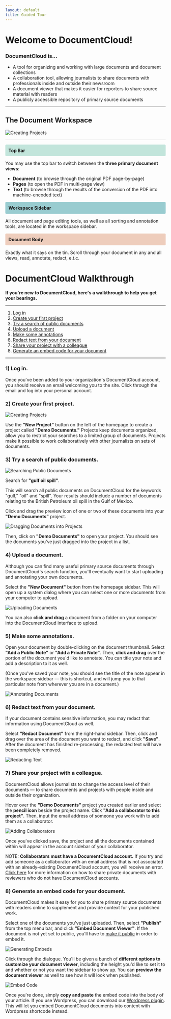 ```yaml
---
layout: default
title: Guided Tour
---
```


# Welcome to DocumentCloud!

### DocumentCloud is...
* A tool for organizing and working with large documents and document collections
* A collaboration tool, allowing journalists to share documents with professionals inside and outside their newsroom
* A document viewer that makes it easier for reporters to share source material with readers
* A publicly accessible repository of primary source documents 

***

## The Document Workspace
![Creating Projects](./images/guide/workspace.gif) 

***

<p style="background:#c2e5db;padding:0.7em;border-radius:3px;font-weight:bold;">Top Bar</p>

You may use the top bar to switch between the **three primary document views**: 
* **Document** (to browse through the original PDF page-by-page)
* **Pages** (to open the PDF in multi-page view)
* **Text** (to browse through the results of the conversion of the PDF into machine-encoded text)

<p style="background:#99ccd0;padding:0.7em;border-radius:3px;font-weight:bold;">Workspace Sidebar</p>

All document and page editing tools, as well as all sorting and annotation tools, are located in the workspace sidebar.

<p style="background:#eecdbc;padding:0.7em;border-radius:3px;font-weight:bold;">Document Body</p>


Exactly what it says on the tin. Scroll through your document in any and all views, read, annotate, redact, e.t.c.


# DocumentCloud Walkthrough

**If you're new to DocumentCloud, here's a walkthrough to help you get your bearings.**

***

1. [Log in](#1-log-in)
2. [Create your first project](#2-create-your-first-project)
3. [Try a search of public documents](#3-try-a-search-of-public-documents)
4. [Upload a document](#4-upload-a-document)
5. [Make some annotations](#5-make-some-annotations)
6. [Redact text from your document](#6-redact-text-from-your-document)
7. [Share your project with a colleague](#7-share-your-project-with-a-colleague)
8. [Generate an embed code for your document](#8-generate-an-embed-code-for-your-document)

***


### 1) Log in.

Once you've been added to your organization's DocumentCloud account, you should receive an email welcoming you to the site. Click through the email and log into your personal account.

### 2) Create your first project.

![Creating Projects](./images/guide/guide1.gif)

Use the **"New Project"** button on the left of the homepage to create a project called **"Demo Documents."** Projects keep documents organized, allow you to restrict your searches to a limited group of documents. Projects make it possible to work collaboratively with other journalists on sets of documents.

### 3) Try a search of public documents.
![Searching Public Documents](./images/guide/guide2.gif)

Search for **"gulf oil spill"**.

This will search all public documents on DocumentCloud for the keywords "gulf," "oil" and "spill". Your results should include a number of documents relating to the British Petroleum oil spill in the Gulf of Mexico. 

Click and drag the preview icon of one or two of these documents into your **"Demo Documents"** project. 

![Dragging Documents into Projects](./images/guide/guide3.gif)

Then, click on **"Demo Documents"** to open your project. You should see the documents you've just dragged into the project in a list.

### 4) Upload a document.

Although you can find many useful primary source documents through DocumentCloud's search function, you'll eventually want to start uploading and annotating your own documents.

Select the **"New Document"** button from the homepage sidebar. This will open up a system dialog where you can select one or more documents from your computer to upload.

![Uploading Documents](./images/guide/guide4.gif)

You can also **click and drag** a document from a folder on your computer into the DocumentCloud interface to upload.

### 5) Make some annotations.

Open your document by double-clicking on the document thumbnail. Select **"Add a Public Note"** or **"Add a Private Note"**. Then, **click and drag** over the portion of the document you'd like to annotate. You can title your note and add a description to it as well. 

(Once you've saved your note, you should see the title of the note appear in the workspace sidebar — this is shortcut, and will jump you to that particular note from wherever you are in a document.)

![Annotating Documents](./images/guide/guide5.gif)


### 6) Redact text from your document.

If your document contains sensitive information, you may redact that information using DocumentCloud as well.

Select **"Redact Document"** from the right-hand sidebar. Then, click and drag over the area of the document you want to redact, and click **"Save"**. After the document has finished re-processing, the redacted text will have been completely removed.

![Redacting Text](./images/guide/guide6.gif)



### 7) Share your project with a colleague.

DocumentCloud allows journalists to change the access level of their documents — to share documents and projects with people inside and outside their organization.

Hover over the **"Demo Documents"** project you created earlier and select the **pencil icon** beside the project name. Click **"Add a collaborator to this project"**. Then, input the email address of someone you work with to add them as a collaborator.

![Adding Collaborators](./images/collaboration/collaboration4.gif)

Once you've clicked save, the project and all the documents contained within will appear in the account sidebar of your collaborator.

NOTE: **Collaborators must have a DocumentCloud account.** If you try and add someone as a collaborator with an email address that is not associated with an already-existing DocumentCloud account, you will receive an error. [Click here](collaboration.html#sharing-documents-with-reviewers) for more information on how to share private documents with reviewers who do not have DocumentCloud accounts.

### 8) Generate an embed code for your document.
DocumentCloud makes it easy for you to share primary source documents with readers online to supplement and provide context for your published work.

Select one of the documents you've just uploaded. Then, select **"Publish"** from the top menu bar, and click **"Embed Document Viewer"**. If the document is not yet set to public, you'll have to [make it public](publishing_embedding.html#to-change-a-documents-access-level) in order to embed it.

![Generating Embeds](./images/guide/guide7.gif)

Click through the dialogue. You'll be given a bunch of **different options to customize your document viewer**, including the height you'd like to set it to and whether or not you want the sidebar to show up. You can **preview the document viewer** as well to see how it will look when published.

![Embed Code](./images/publishing_embedding/publishing_embedding7.gif)


Once you're done, simply **copy and paste** the embed code into the body of your article. If you use Wordpress, you can download our [Wordpress plugin](https://wordpress.org/plugins/documentcloud/). This will let you embed DocumentCloud documents into content with Wordpress shortcode instead.

